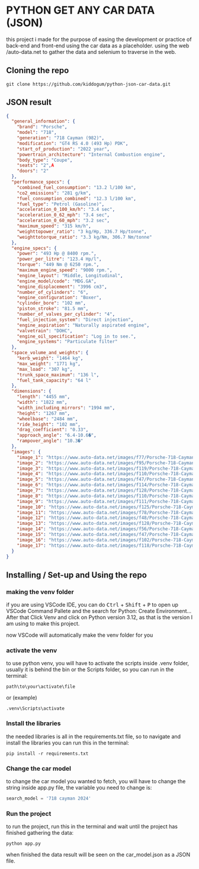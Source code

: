 # PYTHON GET ANY CAR DATA (JSON)

this project i made for the purpose of easing the development or practice of back-end and front-end using the car data as a placeholder. using the web /auto-data.net to gather the data and selenium to traverse in the web.

## Cloning the repo

```console
git clone https://github.com/kiddogum/python-json-car-data.git
```

## JSON result

```json
{
  "general_information": {
    "brand": "Porsche",
    "model": "718",
    "generation": "718 Cayman (982)",
    "modification": "GT4 RS 4.0 (493 Hp) PDK",
    "start_of_production": "2022 year",
    "powertrain_architecture": "Internal Combustion engine",
    "body_type": "Coupe",
    "seats": "2",A
    "doors": "2"
  },
  "performance_specs": {
    "combined_fuel_consumption": "13.2 l/100 km",
    "co2_emissions": "281 g/km",
    "fuel_consumption_combined": "12.3 l/100 km",
    "fuel_type": "Petrol (Gasoline)",
    "acceleration_0_100_km/h": "3.4 sec",
    "acceleration_0_62_mph": "3.4 sec",
    "acceleration_0_60_mph": "3.2 sec",
    "maximum_speed": "315 km/h",
    "weighttopower_ratio": "3 kg/Hp, 336.7 Hp/tonne",
    "weighttotorque_ratio": "3.3 kg/Nm, 306.7 Nm/tonne"
  },
  "engine_specs": {
    "power": "493 Hp @ 8400 rpm.",
    "power_per_litre": "123.4 Hp/l",
    "torque": "449 Nm @ 6250 rpm.",
    "maximum_engine_speed": "9000 rpm.",
    "engine_layout": "Middle, Longitudinal",
    "engine_model/code": "MDG.GA",
    "engine_displacement": "3996 cm3",
    "number_of_cylinders": "6",
    "engine_configuration": "Boxer",
    "cylinder_bore": "102 mm",
    "piston_stroke": "81.5 mm",
    "number_of_valves_per_cylinder": "4",
    "fuel_injection_system": "Direct injection",
    "engine_aspiration": "Naturally aspirated engine",
    "valvetrain": "DOHC",
    "engine_oil_specification": "Log in to see.",
    "engine_systems": "Particulate filter"
  },
  "space_volume_and_weights": {
    "kerb_weight": "1464 kg",
    "max_weight": "1771 kg",
    "max_load": "307 kg",
    "trunk_space_maximum": "136 l",
    "fuel_tank_capacity": "64 l"
  },
  "dimensions": {
    "length": "4455 mm",
    "width": "1822 mm",
    "width_including_mirrors": "1994 mm",
    "height": "1267 mm",
    "wheelbase": "2484 mm",
    "ride_height": "102 mm",
    "drag_coefficient": "0.33",
    "approach_angle": "6.4-10.6�",
    "rampover_angle": "10.3�"
  },
  "images": {
    "image_1": "https://www.auto-data.net/images/f77/Porsche-718-Cayman-982.jpg",
    "image_2": "https://www.auto-data.net/images/f95/Porsche-718-Cayman-982.jpg",
    "image_3": "https://www.auto-data.net/images/f119/Porsche-718-Cayman-982.jpg",
    "image_4": "https://www.auto-data.net/images/f110/Porsche-718-Cayman-982.jpg",
    "image_5": "https://www.auto-data.net/images/f47/Porsche-718-Cayman-982_4.jpg",
    "image_6": "https://www.auto-data.net/images/f114/Porsche-718-Cayman-982.jpg",
    "image_7": "https://www.auto-data.net/images/f128/Porsche-718-Cayman-982_2.jpg",
    "image_8": "https://www.auto-data.net/images/f110/Porsche-718-Cayman-982_2.jpg",
    "image_9": "https://www.auto-data.net/images/f111/Porsche-718-Cayman-982.jpg",
    "image_10": "https://www.auto-data.net/images/f125/Porsche-718-Cayman-982_2.jpg",
    "image_11": "https://www.auto-data.net/images/f78/Porsche-718-Cayman-982.jpg",
    "image_12": "https://www.auto-data.net/images/f48/Porsche-718-Cayman-982.jpg",
    "image_13": "https://www.auto-data.net/images/f128/Porsche-718-Cayman-982_4.jpg",
    "image_14": "https://www.auto-data.net/images/f56/Porsche-718-Cayman-982.jpg",
    "image_15": "https://www.auto-data.net/images/f47/Porsche-718-Cayman-982_2.jpg",
    "image_16": "https://www.auto-data.net/images/f102/Porsche-718-Cayman-982.jpg",
    "image_17": "https://www.auto-data.net/images/f118/Porsche-718-Cayman-982.jpg"
  }
}

```

## Installing / Set-up and Using the repo

### making the venv folder

if you are using VSCode IDE, you can do <kbd>Ctrl</kbd> + <kbd>Shift</kbd> + <kbd>P</kbd> to open up VSCode Command Pallete and the search for Python: Create Environment... After that Click Venv and click on Python version 3.12, as that is the version I am using to make this project.

now VSCode will automatically make the venv folder for you

### activate the venv

to use python venv, you will have to activate the scripts inside .venv folder, usually it is behind the bin or the Scripts folder, so you can run in the terminal:

```console
path\to\your\activate\file
```

or (example)

```console
.venv\Scripts\activate
```

### Install the libraries

the needed libraries is all in the requirements.txt file, so to navigate and install the libraries you can run this in the terminal:

```console
pip install -r requirements.txt
```

### Change the car model

to change the car model you wanted to fetch, you will have to change the string inside app.py file, the variable you need to change is:

```python
search_model = '718 cayman 2024'
```

### Run the project

to run the project, run this in the terminal and wait until the project has finished gathering the data:

```console
python app.py
```

when finished the data result will be seen on the car_model.json as a JSON file.
